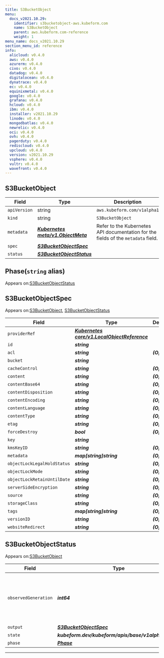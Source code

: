 ```yaml
---
title: S3BucketObject
menu:
  docs_v2021.10.29:
    identifier: s3bucketobject-aws.kubeform.com
    name: S3BucketObject
    parent: aws.kubeform.com-reference
    weight: 1
menu_name: docs_v2021.10.29
section_menu_id: reference
info:
  alicloud: v0.4.0
  aws: v0.4.0
  azurerm: v0.4.0
  civo: v0.4.0
  datadog: v0.4.0
  digitalocean: v0.4.0
  dynatrace: v0.4.0
  ec: v0.4.0
  equinixmetal: v0.4.0
  google: v0.4.0
  grafana: v0.4.0
  hcloud: v0.4.0
  ibm: v0.4.0
  installer: v2021.10.29
  linode: v0.4.0
  mongodbatlas: v0.4.0
  newrelic: v0.4.0
  oci: v0.4.0
  ovh: v0.4.0
  pagerduty: v0.4.0
  rediscloud: v0.4.0
  upcloud: v0.4.0
  version: v2021.10.29
  vsphere: v0.4.0
  vultr: v0.4.0
  wavefront: v0.4.0
---
```


## S3BucketObject
| Field | Type | Description |
| ------ | ----- | ----------- |
| `apiVersion` | string | `aws.kubeform.com/v1alpha1` |
|    `kind` | string | `S3BucketObject` |
| `metadata` | ***[Kubernetes meta/v1.ObjectMeta](https://v1-18.docs.kubernetes.io/docs/reference/generated/kubernetes-api/v1.18/#objectmeta-v1-meta)***|Refer to the Kubernetes API documentation for the fields of the `metadata` field.|
| `spec` | ***[S3BucketObjectSpec](#s3bucketobjectspec)***||
| `status` | ***[S3BucketObjectStatus](#s3bucketobjectstatus)***||
## Phase(`string` alias)

Appears on:[S3BucketObjectStatus](#s3bucketobjectstatus)

## S3BucketObjectSpec

Appears on:[S3BucketObject](#s3bucketobject), [S3BucketObjectStatus](#s3bucketobjectstatus)

| Field | Type | Description |
| ------ | ----- | ----------- |
| `providerRef` | ***[Kubernetes core/v1.LocalObjectReference](https://v1-18.docs.kubernetes.io/docs/reference/generated/kubernetes-api/v1.18/#localobjectreference-v1-core)***||
| `id` | ***string***||
| `acl` | ***string***| ***(Optional)*** |
| `bucket` | ***string***||
| `cacheControl` | ***string***| ***(Optional)*** |
| `content` | ***string***| ***(Optional)*** |
| `contentBase64` | ***string***| ***(Optional)*** |
| `contentDisposition` | ***string***| ***(Optional)*** |
| `contentEncoding` | ***string***| ***(Optional)*** |
| `contentLanguage` | ***string***| ***(Optional)*** |
| `contentType` | ***string***| ***(Optional)*** |
| `etag` | ***string***| ***(Optional)*** |
| `forceDestroy` | ***bool***| ***(Optional)*** |
| `key` | ***string***||
| `kmsKeyID` | ***string***| ***(Optional)*** |
| `metadata` | ***map[string]string***| ***(Optional)*** |
| `objectLockLegalHoldStatus` | ***string***| ***(Optional)*** |
| `objectLockMode` | ***string***| ***(Optional)*** |
| `objectLockRetainUntilDate` | ***string***| ***(Optional)*** |
| `serverSideEncryption` | ***string***| ***(Optional)*** |
| `source` | ***string***| ***(Optional)*** |
| `storageClass` | ***string***| ***(Optional)*** |
| `tags` | ***map[string]string***| ***(Optional)*** |
| `versionID` | ***string***| ***(Optional)*** |
| `websiteRedirect` | ***string***| ***(Optional)*** |
## S3BucketObjectStatus

Appears on:[S3BucketObject](#s3bucketobject)

| Field | Type | Description |
| ------ | ----- | ----------- |
| `observedGeneration` | ***int64***| ***(Optional)*** Resource generation, which is updated on mutation by the API Server.|
| `output` | ***[S3BucketObjectSpec](#s3bucketobjectspec)***| ***(Optional)*** |
| `state` | ***kubeform.dev/kubeform/apis/base/v1alpha1.State***| ***(Optional)*** |
| `phase` | ***[Phase](#phase)***| ***(Optional)*** |
---
